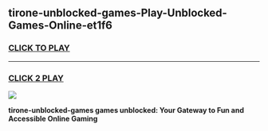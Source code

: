 
## tirone-unblocked-games-Play-Unblocked-Games-Online-et1f6
<h3>
<a href="https://premium76.site?title=tirone-unblocked-games&ref=24A">CLICK TO PLAY</a></h3>
<hr>

<h3>
<a href="https://premium76.site?title=tirone-unblocked-games&ref=24A">CLICK 2 PLAY</a>
  
</h3>

<a href="https://premium76.site?title=tirone-unblocked-games&ref=24A"><img src="https://clearcache.store/games.png"></a>


**tirone-unblocked-games games unblocked: Your Gateway to Fun and Accessible Online Gaming**
